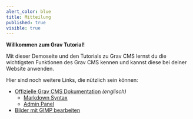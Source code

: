 ```yaml
---
alert_color: blue
title: Mitteilung
published: true
visible: true
---
```


**Willkommen zum Grav Tutorial!**

Mit dieser Demoseite und den Tutorials zu Grav CMS lernst du die wichtigsten Funktionen des Grav CMS kennen und kannst diese bei deiner Website anwenden.

Hier sind noch weitere Links, die nützlich sein können:

- [Offizielle Grav CMS Dokumentation](https://learn.getgrav.org) _(englisch)_
  - [Markdown Syntax](https://learn.getgrav.org/17/content/markdown)
  - [Admin Panel](https://learn.getgrav.org/17/admin-panel/introduction)
- [Bilder mit GIMP bearbeiten](https://ior.ad/8utP)
